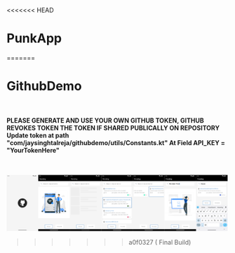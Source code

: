 <<<<<<< HEAD
# PunkApp
=======
# GithubDemo

<br />
<br />
<b>PLEASE GENERATE AND USE YOUR OWN GITHUB TOKEN, GITHUB REVOKES TOKEN THE TOKEN IF SHARED PUBLICALLY ON REPOSITORY</b>
<b>Update token at path "com/jaysinghtalreja/githubdemo/utils/Constants.kt" </b>
<b>At Field API_KEY = "YourTokenHere"</b>
<br />
<br />
<br />




![dark_screenshots](extras/app.png)
>>>>>>> a0f0327 ( Final Build)
